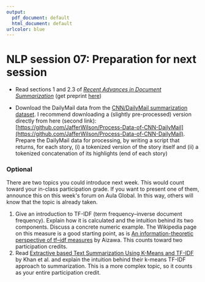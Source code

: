 ```yaml
---
output:
  pdf_document: default
  html_document: default
urlcolor: blue
---
```

# NLP session 07: Preparation for next session
* Read sections 1 and 2.3 of *[Recent Advances in Document Summarization](https://link.springer.com/article/10.1007/s10115-017-1042-4?utm_source=getftr&utm_medium=getftr&utm_campaign=getftr_pilot)* (get preprint [here](https://wanxiaojun.github.io/summ_survey_draft.pdf))

* Download the DailyMail data from the [CNN/DailyMail summarization dataset](https://github.com/abisee/cnn-dailymail). I recommend downloading a (slightly pre-processed) version directly from here (second link): [https://github.com/JafferWilson/Process-Data-of-CNN-DailyMail](https://github.com/JafferWilson/Process-Data-of-CNN-DailyMail). Prepare the DailyMail data for processing, by writing a script that returns, for each story, (i) a tokenized version of the story itself and (ii) a tokenized concatenation of its highlights (end of each story)
### Optional

There are two topics you could introduce next week. This would count toward your in-class participation grade. If you want to present one of them, announce this on this week's forum on Aula Global. In this way, others will know that the topic is already taken. 

  1. Give an introduction to TF-IDF (term frequency–inverse document frequency). Explain how it is calculated and the intuition behind its two components. Discuss a concrete numeric example. The Wikipedia page on this measure is a good starting point, as is [An information-theoretic perspective of tf–idf measures](https://www.sciencedirect.com/science/article/pii/S0306457302000213?casa_token=Kw4xzQEUix4AAAAA:4DmCe_qDmIMN2i89efW13I5gFZB_OkjBza6Y-ZT36L0NmIL1NOY8IALhG7WO1R0T7hkna5S0MXE) by Aizawa. This counts toward two participation credits.
  2. Read [Extractive based Text Summarization Using K-Means and TF-IDF](https://j.mecs-press.net/ijieeb/ijieeb-v11-n3/IJIEEB-V11-N3-5.pdf) by Khan et al. and explain the intuition behind their k-means TF-IDF approach to summarization. This is a more complex topic, so it counts as your entire participation credit.